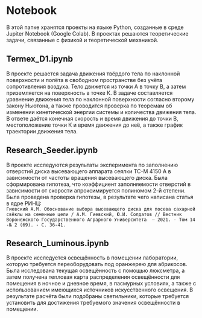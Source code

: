 # Notebook
В этой папке хранятся проекты на языке Python, созданные в среде Jupiter Notebook (Google Colab). В проектах решаются теоретические задачи, связанные с физикой и теоретической механикой.

## Termex_D1.ipynb
В проекте решается задача движения твёрдого тела по наклонной поверхности и полёта в свободном пространстве без учёта сопротивления воздуха. Тело движется из точки А в точку В, а затем приземляется на поверхность в точке К. В задаче составляется уравнение движения тела по наклонной поверхности согласно второму закону Ньютона, а также проводится проверка по теоремам об изменении кинетической энергии системы и количества движения тела. В ответе даётся конечная скорость и время движения до точки В, местоположение точки К и время движения до неё, а также график траектории движения тела.

## Research_Seeder.ipynb
В проекте исследуются результаты эксперимента по заполнению отверстий диска высевающего аппарата сеялки ТС-М 4150 А в зависимости от частоты вращения высевающего диска. Была сформирована гипотеза, что коэффициент заполняемости отверстий в зависимости от скорости апроксимируется полиномом 2-й степени. Была проведена проверка гипотезы, в результате чего написана статья в ядре РИНЦ:   
``Гиевский А.М. Обоснование выбора высевающего диска для посева сахарной свёклы на семенные цели / А.М. Гиевский, Ю.И. Солдатов // Вестник Воронежского Государственного Аграрного Университета  – 2021. - Том 14 -№ 2 (69). - С. 36-41.``
 
## Research_Luminous.ipynb
В проекте исследуется освещённость в помещении лаборатории, которую требуется переоборудовать под оранжерею для абрикосов. Была исследована текущая освещённость с помощью люксметра, а затем получена тепловая карта распределения освещённости для помещения в ночное и дневное время, в пасмурных условиях, а также с использованием имеющихся источников искусственного освещения. В результате расчёта были подобраны светильники, которые требуется установить для достижения требуемого значения освещённости в помещении.
